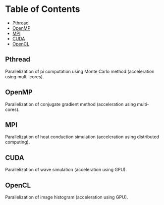 Table of Contents
=================
  * [Pthread](#Pthread)
  * [OpenMP](#OpenMP)
  * [MPI](#MPI)
  * [CUDA](#CUDA)
  * [OpenCL](#OpenCL)
  
## Pthread
Parallelization of pi computation using Monte Carlo method (acceleration using multi-cores).

## OpenMP
Parallelization of conjugate gradient method (acceleration using multi-cores).

## MPI
Parallelization of heat conduction simulation (acceleration using distributed computing).

## CUDA
Parallelization of wave simulation (acceleration using GPU).

## OpenCL
Parallelization of image histogram (acceleration using GPU).